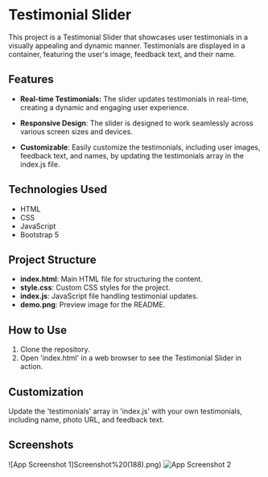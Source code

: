 
# Testimonial Slider

This project is a Testimonial Slider that showcases user testimonials in a visually appealing and dynamic manner. Testimonials are displayed in a container, featuring the user's image, feedback text, and their name.


## Features
- **Real-time Testimonials:** The slider updates testimonials in real-time, creating a dynamic and engaging user experience.

- **Responsive Design**: The slider is designed to work seamlessly across various screen sizes and devices.

- **Customizable**: Easily customize the testimonials, including user images, feedback text, and names, by updating the testimonials array in the index.js file.
## Technologies Used
- HTML
- CSS
- JavaScript
- Bootstrap 5
## Project Structure
- **index.html**: Main HTML file for structuring the content.
- **style.css**: Custom CSS styles for the project.
- **index.js**: JavaScript file handling testimonial updates.
- **demo.png**: Preview image for the README.

## How to Use
1. Clone the repository.
2. Open 'index.html' in a web browser to see the Testimonial Slider in action.
## Customization
Update the 'testimonials' array in 'index.js' with your own testimonials, including name, photo URL, and feedback text.
## Screenshots

![App Screenshot 1]Screenshot%20(188).png)
![App Screenshot 2](Screenshot(189).png)

